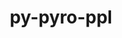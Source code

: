 ---
title: "py-pyro-ppl"
layout: cache
categories: [package, develop]
meta: {"compilers": ["apple-clang@=16.0.0", "gcc@=13.2.0"], "num_specs": 34, "num_specs_by_stack": {"ml-darwin-aarch64-mps": 5, "ml-linux-aarch64-cpu": 6, "ml-linux-aarch64-cuda": 6, "ml-linux-x86_64-cpu": 6, "ml-linux-x86_64-cuda": 6, "root": 34}, "oss": ["sequoia", "ubuntu24.04"], "platforms": ["darwin", "linux"], "stacks": ["ml-darwin-aarch64-mps", "ml-linux-aarch64-cpu", "ml-linux-aarch64-cuda", "ml-linux-x86_64-cpu", "ml-linux-x86_64-cuda", "root"], "targets": ["aarch64", "x86_64_v3"], "versions": ["1.8.4"]}
spec_details: [{"compiler": "gcc@=13.2.0", "hash": "2ecafuhh46knk2bmjkcoj6tw2lkvvlrc", "os": "ubuntu24.04", "platform": "linux", "size": "-", "stacks": ["ml-linux-aarch64-cuda", "root"], "target": "aarch64", "variants": ["build_system=python_pip"], "versions": ["1.8.4"]}, {"compiler": "gcc@=13.2.0", "hash": "2exbc2tnzywt5fngx2gh4jzzuaj7vadx", "os": "ubuntu24.04", "platform": "linux", "size": "-", "stacks": ["ml-linux-x86_64-cpu", "root"], "target": "x86_64_v3", "variants": ["build_system=python_pip"], "versions": ["1.8.4"]}, {"compiler": "apple-clang@=16.0.0", "hash": "2qk37udrwepnh4qchidou6h2dvltkjc2", "os": "sequoia", "platform": "darwin", "size": "-", "stacks": ["ml-darwin-aarch64-mps", "root"], "target": "aarch64", "variants": ["build_system=python_pip"], "versions": ["1.8.4"]}, {"compiler": "gcc@=13.2.0", "hash": "46yyxbwmiov54b4nystamempusoivp2e", "os": "ubuntu24.04", "platform": "linux", "size": "-", "stacks": ["ml-linux-aarch64-cuda", "root"], "target": "aarch64", "variants": ["build_system=python_pip"], "versions": ["1.8.4"]}, {"compiler": "gcc@=13.2.0", "hash": "5ump3kkmlmgf3h27sixgjefyis5a5sau", "os": "ubuntu24.04", "platform": "linux", "size": "-", "stacks": ["ml-linux-aarch64-cuda", "root"], "target": "aarch64", "variants": ["build_system=python_pip"], "versions": ["1.8.4"]}, {"compiler": "gcc@=13.2.0", "hash": "62bx7udoqqrjdtvindxvgqi62urto6cx", "os": "ubuntu24.04", "platform": "linux", "size": "-", "stacks": ["ml-linux-aarch64-cpu", "root"], "target": "aarch64", "variants": ["build_system=python_pip"], "versions": ["1.8.4"]}, {"compiler": "gcc@=13.2.0", "hash": "64qgqnjvxe3aswnrdvxrwx4usq3lonfy", "os": "ubuntu24.04", "platform": "linux", "size": "-", "stacks": ["ml-linux-aarch64-cuda", "root"], "target": "aarch64", "variants": ["build_system=python_pip"], "versions": ["1.8.4"]}, {"compiler": "gcc@=13.2.0", "hash": "crki37pfulvliqiw76r4hfuayab6p62a", "os": "ubuntu24.04", "platform": "linux", "size": "-", "stacks": ["ml-linux-aarch64-cpu", "root"], "target": "aarch64", "variants": ["build_system=python_pip"], "versions": ["1.8.4"]}, {"compiler": "gcc@=13.2.0", "hash": "cxkbcwvt6x67ww7za274x3enuldc7p2a", "os": "ubuntu24.04", "platform": "linux", "size": "-", "stacks": ["ml-linux-x86_64-cuda", "root"], "target": "x86_64_v3", "variants": ["build_system=python_pip"], "versions": ["1.8.4"]}, {"compiler": "gcc@=13.2.0", "hash": "e2ab4tsgiiqlu44uu3nt7llnbxri5jdv", "os": "ubuntu24.04", "platform": "linux", "size": "-", "stacks": ["ml-linux-x86_64-cuda", "root"], "target": "x86_64_v3", "variants": ["build_system=python_pip"], "versions": ["1.8.4"]}, {"compiler": "apple-clang@=16.0.0", "hash": "es5izuu7k6urv44akzozq4j4kxdkindn", "os": "sequoia", "platform": "darwin", "size": "-", "stacks": ["root"], "target": "aarch64", "variants": ["build_system=python_pip"], "versions": ["1.8.4"]}, {"compiler": "apple-clang@=16.0.0", "hash": "f3nvqvqxt3g2mcir6giczovxm3u6kdiz", "os": "sequoia", "platform": "darwin", "size": "-", "stacks": ["ml-darwin-aarch64-mps", "root"], "target": "aarch64", "variants": ["build_system=python_pip"], "versions": ["1.8.4"]}, {"compiler": "gcc@=13.2.0", "hash": "fuijp5jtinvklv6xp7umhc3zk2xgvmhi", "os": "ubuntu24.04", "platform": "linux", "size": "-", "stacks": ["root"], "target": "aarch64", "variants": ["build_system=python_pip"], "versions": ["1.8.4"]}, {"compiler": "gcc@=13.2.0", "hash": "fxlkzfikhfimddremdvfuhuimo3po3ps", "os": "ubuntu24.04", "platform": "linux", "size": "-", "stacks": ["ml-linux-x86_64-cpu", "root"], "target": "x86_64_v3", "variants": ["build_system=python_pip"], "versions": ["1.8.4"]}, {"compiler": "gcc@=13.2.0", "hash": "g7gk4s7pnoixt6mqo2kghvqqyzs66bnh", "os": "ubuntu24.04", "platform": "linux", "size": "-", "stacks": ["ml-linux-x86_64-cpu", "root"], "target": "x86_64_v3", "variants": ["build_system=python_pip"], "versions": ["1.8.4"]}, {"compiler": "gcc@=13.2.0", "hash": "gfs5bwldyfmigr4y2odjl4cgdrjkqksh", "os": "ubuntu24.04", "platform": "linux", "size": "-", "stacks": ["ml-linux-x86_64-cpu", "root"], "target": "x86_64_v3", "variants": ["build_system=python_pip"], "versions": ["1.8.4"]}, {"compiler": "gcc@=13.2.0", "hash": "h5atyaatpbnktlwoyhsn6kmkcbjlrw7l", "os": "ubuntu24.04", "platform": "linux", "size": "-", "stacks": ["ml-linux-aarch64-cpu", "root"], "target": "aarch64", "variants": ["build_system=python_pip"], "versions": ["1.8.4"]}, {"compiler": "gcc@=13.2.0", "hash": "h5sn57zdw454luxpszbe4axvqu625imv", "os": "ubuntu24.04", "platform": "linux", "size": "-", "stacks": ["ml-linux-x86_64-cuda", "root"], "target": "x86_64_v3", "variants": ["build_system=python_pip"], "versions": ["1.8.4"]}, {"compiler": "apple-clang@=16.0.0", "hash": "j6voir5cecogr3n53ooyuacqg5rttbu7", "os": "sequoia", "platform": "darwin", "size": "-", "stacks": ["ml-darwin-aarch64-mps", "root"], "target": "aarch64", "variants": ["build_system=python_pip"], "versions": ["1.8.4"]}, {"compiler": "apple-clang@=16.0.0", "hash": "kh4gazrfijc57ho2mryv6nlzfbwg2gbo", "os": "sequoia", "platform": "darwin", "size": "-", "stacks": ["ml-darwin-aarch64-mps", "root"], "target": "aarch64", "variants": ["build_system=python_pip"], "versions": ["1.8.4"]}, {"compiler": "gcc@=13.2.0", "hash": "kxnsodxqdexchrdtejjlx5ujdi3e34l5", "os": "ubuntu24.04", "platform": "linux", "size": "-", "stacks": ["ml-linux-aarch64-cuda", "root"], "target": "aarch64", "variants": ["build_system=python_pip"], "versions": ["1.8.4"]}, {"compiler": "gcc@=13.2.0", "hash": "l6ldms7k76rf37qgcfleneobmy6hnxx4", "os": "ubuntu24.04", "platform": "linux", "size": "-", "stacks": ["ml-linux-aarch64-cuda", "root"], "target": "aarch64", "variants": ["build_system=python_pip"], "versions": ["1.8.4"]}, {"compiler": "gcc@=13.2.0", "hash": "mqkrkx5ev3raniiyjcaui7n5pvmxniq7", "os": "ubuntu24.04", "platform": "linux", "size": "-", "stacks": ["ml-linux-aarch64-cpu", "root"], "target": "aarch64", "variants": ["build_system=python_pip"], "versions": ["1.8.4"]}, {"compiler": "gcc@=13.2.0", "hash": "nkxvbnpmj4pbjqh44dvy5tje5pglaiec", "os": "ubuntu24.04", "platform": "linux", "size": "-", "stacks": ["ml-linux-x86_64-cuda", "root"], "target": "x86_64_v3", "variants": ["build_system=python_pip"], "versions": ["1.8.4"]}, {"compiler": "gcc@=13.2.0", "hash": "pbyxevrxbmstgpifdaor6uqohlo6lfti", "os": "ubuntu24.04", "platform": "linux", "size": "-", "stacks": ["ml-linux-x86_64-cuda", "root"], "target": "x86_64_v3", "variants": ["build_system=python_pip"], "versions": ["1.8.4"]}, {"compiler": "gcc@=13.2.0", "hash": "qkotpbbrtp3e7onst2fhnxhntmpcxa5h", "os": "ubuntu24.04", "platform": "linux", "size": "-", "stacks": ["ml-linux-aarch64-cpu", "root"], "target": "aarch64", "variants": ["build_system=python_pip"], "versions": ["1.8.4"]}, {"compiler": "gcc@=13.2.0", "hash": "qo26cekbropckkix7mwvcwphfykojwkh", "os": "ubuntu24.04", "platform": "linux", "size": "-", "stacks": ["ml-linux-x86_64-cpu", "root"], "target": "x86_64_v3", "variants": ["build_system=python_pip"], "versions": ["1.8.4"]}, {"compiler": "gcc@=13.2.0", "hash": "suetrw6lzn3nl6yclb4eka7s4bxme5tf", "os": "ubuntu24.04", "platform": "linux", "size": "-", "stacks": ["root"], "target": "x86_64_v3", "variants": ["build_system=python_pip"], "versions": ["1.8.4"]}, {"compiler": "gcc@=13.2.0", "hash": "tive4p52zjxrkdgj5fbdm3x7p72nonsx", "os": "ubuntu24.04", "platform": "linux", "size": "-", "stacks": ["ml-linux-aarch64-cpu", "root"], "target": "aarch64", "variants": ["build_system=python_pip"], "versions": ["1.8.4"]}, {"compiler": "gcc@=13.2.0", "hash": "tskr3x4q2j2b7j4chnc2kiovkn43vk5q", "os": "ubuntu24.04", "platform": "linux", "size": "-", "stacks": ["root"], "target": "aarch64", "variants": ["build_system=python_pip"], "versions": ["1.8.4"]}, {"compiler": "apple-clang@=16.0.0", "hash": "usypo4tnpo4yt2ui327xdibvnqqr6fbu", "os": "sequoia", "platform": "darwin", "size": "-", "stacks": ["ml-darwin-aarch64-mps", "root"], "target": "aarch64", "variants": ["build_system=python_pip"], "versions": ["1.8.4"]}, {"compiler": "gcc@=13.2.0", "hash": "vjqav646jsiqo77eyq6sm6epwb6m53et", "os": "ubuntu24.04", "platform": "linux", "size": "-", "stacks": ["ml-linux-x86_64-cuda", "root"], "target": "x86_64_v3", "variants": ["build_system=python_pip"], "versions": ["1.8.4"]}, {"compiler": "gcc@=13.2.0", "hash": "wl6dcpqk3xws24n24ipblafyqlaxsqnh", "os": "ubuntu24.04", "platform": "linux", "size": "-", "stacks": ["ml-linux-x86_64-cpu", "root"], "target": "x86_64_v3", "variants": ["build_system=python_pip"], "versions": ["1.8.4"]}, {"compiler": "gcc@=13.2.0", "hash": "wmvryganjhpkas6yzbvtft2u4vopgxe6", "os": "ubuntu24.04", "platform": "linux", "size": "-", "stacks": ["root"], "target": "x86_64_v3", "variants": ["build_system=python_pip"], "versions": ["1.8.4"]}]
---